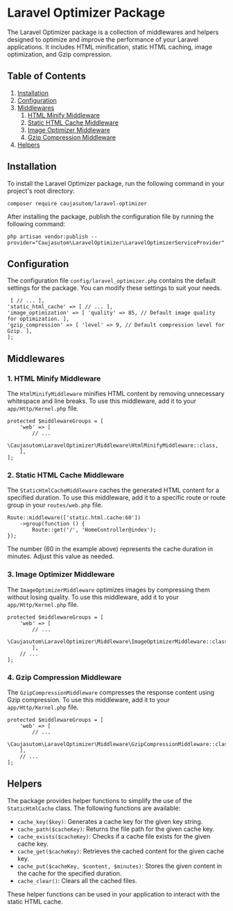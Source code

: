 <h1>Laravel Optimizer Package</h1>  
<p>
The Laravel Optimizer package is a collection of middlewares and helpers designed to optimize and improve the performance of your Laravel applications. It includes HTML minification,  static HTML caching, image optimization, and Gzip compression.
</p>  
<h2>Table of Contents</h2>  
<ol>  
<li><a href="#installation">Installation</a></li>  
<li><a href="#configuration">Configuration</a></li>  
<li><a href="#middlewares">Middlewares</a>  
<ol>  
<li><a href="#html-minify-middleware">HTML Minify Middleware</a></li>  
<li><a href="#static-html-cache-middleware">Static HTML Cache Middleware</a></li>  
<li><a href="#image-optimizer-middleware">Image Optimizer Middleware</a></li>  
<li><a href="#gzip-compression-middleware">Gzip Compression Middleware</a></li>  
</ol>  
</li>  
<li><a href="#helpers">Helpers</a></li>  
</ol>  
<h2 id="installation">Installation</h2>  
<p> To install the Laravel Optimizer package, run the following command in your project's root directory: </p>  
<pre><code>composer require caujasutom/laravel-optimizer</code></pre>  
<p> After installing the package, publish the configuration file by running the following command: </p>  
<pre><code>php artisan vendor:publish --provider="Caujasutom\LaravelOptimizer\LaravelOptimizerServiceProvider"
</code></pre>  
<h2 id="configuration">Configuration</h2>  
<p>
The configuration file <code>config/laravel_optimizer.php</code> contains the default  
settings for the package. You can modify these settings to suit your needs.
</p>  
<pre><code><?php return [ 'html_minify' => [ // ... ],
'static_html_cache' => [ // ... ],
'image_optimization' => [ 'quality' => 85, // Default image quality for optimization. ],
'gzip_compression' => [ 'level' => 9, // Default compression level for Gzip. ],
];</code></pre>  
<h2 id="middlewares">Middlewares</h2>  
<h3 id="html-minify-middleware">1. HTML Minify Middleware</h3>  
<p> The <code>HtmlMinifyMiddleware</code> minifies HTML content by removing unnecessary whitespace and line breaks. To use this middleware, add it to your <code>app/Http/Kernel.php</code> file. </p>  
<pre><code>protected $middlewareGroups = [
    'web' => [
        // ...
        \Caujasutom\LaravelOptimizer\Middleware\HtmlMinifyMiddleware::class,
    ],
];</code></pre>  
<h3 id="static-html-cache-middleware">2. Static HTML Cache Middleware</h3>  
<p> The <code>StaticHtmlCacheMiddleware</code> caches the generated HTML content
for a specified duration. To use this middleware, add it to a specific route or route group in your <code>routes/web.php</code>  
file. </p>  
<pre><code>Route::middleware(['static.html.cache:60'])
    ->group(function () {
        Route::get('/', 'HomeController@index');
});</code></pre>  
<p>
The number (60 in the example above) represents the cache duration
in minutes. Adjust this value as needed.
</p>  
<h3 id="image-optimizer-middleware">3. Image Optimizer Middleware</h3>  
<p>
The <code>ImageOptimizerMiddleware</code> optimizes images by compressing them without losing quality. To use this middleware,  
add it to your <code>app/Http/Kernel.php</code> file.
</p>  
<pre><code>protected $middlewareGroups = [
    'web' => [
        // ...
        \Caujasutom\LaravelOptimizer\Middleware\ImageOptimizerMiddleware::class,
        ],
    // ... 
];</code></pre>  
<h3 id="gzip-compression-middleware">4. Gzip Compression Middleware</h3>  
<p>
The <code>GzipCompressionMiddleware</code> compresses the response content using Gzip compression. To use this middleware, add it to your <code>app/Http/Kernel.php</code> file.
</p>  
<pre><code>protected $middlewareGroups = [
    'web' => [
        // ...
        \Caujasutom\LaravelOptimizer\Middleware\GzipCompressionMiddleware::class,
    ],
    // ... 
];</code></pre>  
<h2 id="helpers">Helpers</h2>  
<p>
The package provides helper  functions
to simplify the use of the <code>StaticHtmlCache</code> class. The following functions are available:
</p>  
<ul>  
<li><code>cache_key($key)</code>: Generates a cache key for the given key string.</li>  
<li><code>cache_path($cacheKey)</code>: Returns the file path for the given cache key.</li>  
<li><code>cache_exists($cacheKey)</code>: Checks if a cache file exists for the given cache key.</li>  
<li><code>cache_get($cacheKey)</code>: Retrieves the cached content for the given cache key.</li>  
<li><code>cache_put($cacheKey, $content, $minutes)</code>: Stores the given content in the cache for the specified  
duration.  
</li>  
<li><code>cache_clear()</code>: Clears all the cached files.</li>  
</ul>  
<p> These helper functions can be used in your application to interact with the static HTML cache. </p>
